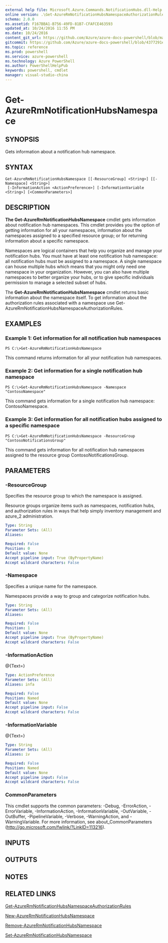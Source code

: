 ```yaml
---
external help file: Microsoft.Azure.Commands.NotificationHubs.dll-Help.xml
online version: .\Get-AzureRmNotificationHubsNamespaceAuthorizationRules.md
schema: 2.0.0
ms.assetid: F167BBA1-B756-49FD-81B7-CFAFCE463593
updated_at: 10/24/2016 11:55 PM
ms.date: 10/24/2016
content_git_url: https://github.com/Azure/azure-docs-powershell/blob/master/azureps-cmdlets-docs/ResourceManager/AzureRM.NotificationHubs/v1.0.12/Get-AzureRmNotificationHubsNamespace.md
gitcommit: https://github.com/Azure/azure-docs-powershell/blob/4377291ee360e58e2c1c5d644155daf6a0279055/azureps-cmdlets-docs/ResourceManager/AzureRM.NotificationHubs/v1.0.12/Get-AzureRmNotificationHubsNamespace.md
ms.topic: reference
ms.prod: powershell
ms.service: azure-powershell
ms.technology: Azure PowerShell
ms.author: PowerShellHelpPub
keywords: powershell, cmdlet
manager: visual-studio-china
---
```


# Get-AzureRmNotificationHubsNamespace

## SYNOPSIS
Gets information about a notification hub namespace.

## SYNTAX

```
Get-AzureRmNotificationHubsNamespace [[-ResourceGroup] <String>] [[-Namespace] <String>]
 [-InformationAction <ActionPreference>] [-InformationVariable <String>] [<CommonParameters>]
```

## DESCRIPTION
**The Get-AzureRmNotificationHubsNamespace** cmdlet gets information about notification hub namespaces.
This cmdlet provides you the option of getting information for all your namespaces, information about the namespaces assigned to a specified resource group; or for returning information about a specific namespace.

Namespaces are logical containers that help you organize and manage your notification hubs.
You must have at least one notification hub namespace: all notification hubs must be assigned to a namespace.
A single namespace can house multiple hubs which means that you might only need one namespace in your organization.
However, you can also have multiple namespaces to better organize your hubs, or to give specific individuals permission to manage a selected subset of hubs.

The **Get-AzureRmNotificationHubsNamespace** cmdlet returns basic information about the namespace itself.
To get information about the authorization rules associated with a namespace use Get-AzureRmNotificationHubsNamespaceAuthorizationRules.

## EXAMPLES

### Example 1: Get information for all notification hub namespaces
```
PS C:\>Get-AzureRmNotificationHubsNamespace
```

This command returns information for all your notification hub namespaces.

### Example 2: Get information for a single notification hub namespace
```
PS C:\>Get-AzureRmNotificationHubsNamespace -Namespace "ContosoNamespace"
```

This command gets information for a single notification hub namespace: ContosoNamespace.

### Example 3: Get information for all notification hubs assigned to a specific namespace
```
PS C:\>Get-AzureRmNotificationHubsNamespace -ResourceGroup "ContosoNotificationsGroup"
```

This command gets information for all notification hub namespaces assigned to the resource group ContosoNotificationsGroup.

## PARAMETERS

### -ResourceGroup
Specifies the resource group to which the namespace is assigned.

Resource groups organize items such as namespaces, notification hubs, and authorization rules in ways that help simply inventory management and azure_2 administration.

```yaml
Type: String
Parameter Sets: (All)
Aliases: 

Required: False
Position: 0
Default value: None
Accept pipeline input: True (ByPropertyName)
Accept wildcard characters: False
```

### -Namespace
Specifies a unique name for the namespace.

Namespaces provide a way to group and categorize notification hubs.

```yaml
Type: String
Parameter Sets: (All)
Aliases: 

Required: False
Position: 1
Default value: None
Accept pipeline input: True (ByPropertyName)
Accept wildcard characters: False
```

### -InformationAction
@{Text=}

```yaml
Type: ActionPreference
Parameter Sets: (All)
Aliases: infa

Required: False
Position: Named
Default value: None
Accept pipeline input: False
Accept wildcard characters: False
```

### -InformationVariable
@{Text=}

```yaml
Type: String
Parameter Sets: (All)
Aliases: iv

Required: False
Position: Named
Default value: None
Accept pipeline input: False
Accept wildcard characters: False
```

### CommonParameters
This cmdlet supports the common parameters: -Debug, -ErrorAction, -ErrorVariable, -InformationAction, -InformationVariable, -OutVariable, -OutBuffer, -PipelineVariable, -Verbose, -WarningAction, and -WarningVariable. For more information, see about_CommonParameters (http://go.microsoft.com/fwlink/?LinkID=113216).

## INPUTS

## OUTPUTS

## NOTES

## RELATED LINKS

[Get-AzureRmNotificationHubsNamespaceAuthorizationRules](xref:ResourceManager/AzureRM.NotificationHubs/v1.0.12/Get-AzureRmNotificationHubsNamespaceAuthorizationRules.md)

[New-AzureRmNotificationHubsNamespace](xref:ResourceManager/AzureRM.NotificationHubs/v1.0.12/New-AzureRmNotificationHubsNamespace.md)

[Remove-AzureRmNotificationHubsNamespace](xref:ResourceManager/AzureRM.NotificationHubs/v1.0.12/Remove-AzureRmNotificationHubsNamespace.md)

[Set-AzureRmNotificationHubsNamespace](xref:ResourceManager/AzureRM.NotificationHubs/v1.0.12/Set-AzureRmNotificationHubsNamespace.md)


